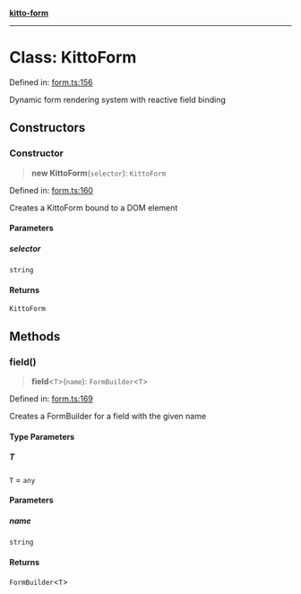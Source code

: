 [**kitto-form**](../README.md)

***

# Class: KittoForm

Defined in: [form.ts:156](https://github.com/AdityaBorkar/kitto-form/blob/8d9171e954dd0db9f50609b9dbbaed19a33a5320/src/form.ts#L156)

Dynamic form rendering system with reactive field binding

## Constructors

### Constructor

> **new KittoForm**(`selector`): `KittoForm`

Defined in: [form.ts:160](https://github.com/AdityaBorkar/kitto-form/blob/8d9171e954dd0db9f50609b9dbbaed19a33a5320/src/form.ts#L160)

Creates a KittoForm bound to a DOM element

#### Parameters

##### selector

`string`

#### Returns

`KittoForm`

## Methods

### field()

> **field**\<`T`\>(`name`): `FormBuilder`\<`T`\>

Defined in: [form.ts:169](https://github.com/AdityaBorkar/kitto-form/blob/8d9171e954dd0db9f50609b9dbbaed19a33a5320/src/form.ts#L169)

Creates a FormBuilder for a field with the given name

#### Type Parameters

##### T

`T` = `any`

#### Parameters

##### name

`string`

#### Returns

`FormBuilder`\<`T`\>
